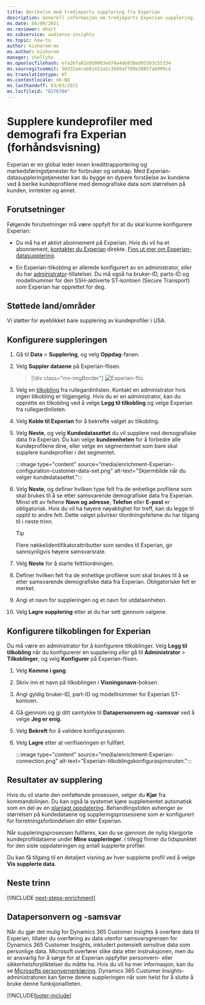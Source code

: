 ```yaml
---
title: Berikelse med tredjeparts supplering fra Experian
description: Generell informasjon om tredjeparts Experian-supplering.
ms.date: 04/09/2021
ms.reviewer: mhart
ms.subservice: audience-insights
ms.topic: how-to
author: kishorem-ms
ms.author: kishorem
manager: shellyha
ms.openlocfilehash: efa26fa82a950063e074a4ab930ed95383c55334
ms.sourcegitcommit: 50d32a4cab01421a5c3689af789e20857ab009c4
ms.translationtype: HT
ms.contentlocale: nb-NO
ms.lasthandoff: 03/03/2022
ms.locfileid: "8376704"
---
```

# <a name="enrich-customer-profiles-with-demographics-from-experian-preview"></a>Supplere kundeprofiler med demografi fra Experian (forhåndsvisning)

Experian er en global leder innen kredittrapportering og markedsføringstjenester for forbruker og selskap. Med Experian-datasuppleringstjenester kan du bygge en dypere forståelse av kundene ved å berike kundeprofilene med demografiske data som størrelsen på kunden, inntekter og annet.

## <a name="prerequisites"></a>Forutsetninger

Følgende forutsetninger må være oppfylt for at du skal kunne konfigurere Experian:

- Du må ha et aktivt abonnement på Experian. Hvis du vil ha et abonnement, [kontakter du Experian](https://www.experian.com/marketing-services/contact) direkte. [Finn ut mer om Experian-datasupplering](https://www.experian.com/marketing-services/microsoft?cmpid=ems_web_mci_cdppage).

- En Experian-tilkobling er allerede konfigurert av en administrator, *eller* du har [administrator](permissions.md#admin)-tillatelser. Du må også ha bruker-ID, parts-ID og modellnummer for den SSH-aktiverte ST-kontoen (Secure Transport) som Experian har opprettet for deg.

## <a name="supported-countriesregions"></a>Støttede land/områder

Vi støtter for øyeblikket bare supplering av kundeprofiler i USA.

## <a name="configure-the-enrichment"></a>Konfigurere suppleringen

1. Gå til **Data** > **Supplering**, og velg **Oppdag**-fanen.

1. Velg **Suppler dataene** på Experian-flisen.

   > [!div class="mx-imgBorder"]
   > ![Experian-flis.](media/experian-tile.png "Experian tile")
   > 

1. Velg en [tilkobling](connections.md) fra rullegardinlisten. Kontakt en administrator hvis ingen tilkobling er tilgjengelig. Hvis du er en administrator, kan du opprette en tilkobling ved å velge **Legg til tilkobling** og velge Experian fra rullegardinlisten. 

1. Velg **Koble til Experian** for å bekrefte valget av tilkobling.

1.  Velg **Neste**, og velg **Kundedatasettet** du vil supplere ned demografiske data fra Experian. Du kan velge **kundeenheten** for å forbedre alle kundeprofilene dine, eller velge en segmentenhet som bare skal supplere kundeprofiler i det segmentet.

    :::image type="content" source="media/enrichment-Experian-configuration-customer-data-set.png" alt-text="Skjermbilde når du velger kundedatasettet.":::

1. Velg **Neste**, og definer hvilken type felt fra de enhetlige profilene som skal brukes til å se etter samsvarende demografiske data fra Experian. Minst ett av feltene **Navn og adresse**, **Telefon** eller **E-post** er obligatorisk. Hvis du vil ha høyere nøyaktighet for treff, kan du legge til opptil to andre felt. Dette valget påvirker tilordningsfeltene du har tilgang til i neste trinn.

    > [!TIP]
    > Flere nøkkelidentifikatorattributter som sendes til Experian, gir sannsynligvis høyere samsvarsrate.

1. Velg **Neste** for å starte felttilordningen.

1. Definer hvilken felt fra de enhetlige profilene som skal brukes til å se etter samsvarende demografiske data fra Experian. Obligatoriske felt er merket.

1. Angi et navn for suppleringen og et navn for utdataenheten.

1. Velg **Lagre supplering** etter at du har sett gjennom valgene.

## <a name="configure-the-connection-for-experian"></a>Konfigurere tilkoblingen for Experian 

Du må være en administrator for å konfigurere tilkoblinger. Velg **Legg til tilkobling** når du konfigurerer en supplering *eller* gå til **Administrator** > **Tilkoblinger**, og velg **Konfigurer** på Experian-flisen.

1. Velg **Komme i gang**.

1. Skriv inn et navn på tilkoblingen i **Visningsnavn**-boksen.

1. Angi gyldig bruker-ID, part-ID og modellnummer for Experian ST-kontoen.

1. Gå gjennom og gi ditt samtykke til **Datapersonvern og -samsvar** ved å velge **Jeg er enig**.

1. Velg **Bekreft** for å validere konfigurasjonen.

1. Velg **Lagre** etter at verifiseringen er fullført.
   
   :::image type="content" source="media/enrichment-Experian-connection.png" alt-text="Experian-tilkoblingskonfigurasjonsruten.":::

## <a name="enrichment-results"></a>Resultater av supplering

Hvis du vil starte den omfattende prosessen, velger du **Kjør** fra kommandolinjen. Du kan også la systemet kjøre supplementet automatisk som en del av en [planlagt oppdatering](system.md#schedule-tab). Behandlingstiden avhenger av størrelsen på kundedataene og suppleringsprosessene som er konfigurert for forretningsforbindelsen din etter Experian.

Når suppleringsprosessen fullføres, kan du se gjennom de nylig klargjorte kundeprofildataene under **Mine suppleringer**. I tillegg finner du tidspunktet for den siste oppdateringen og antall supplerte profiler.

Du kan få tilgang til en detaljert visning av hver supplerte profil ved å velge **Vis supplerte data**.

## <a name="next-steps"></a>Neste trinn

[!INCLUDE [next-steps-enrichment](../includes/next-steps-enrichment.md)]

## <a name="data-privacy-and-compliance"></a>Datapersonvern og -samsvar

Når du gjør det mulig for Dynamics 365 Customer Insights å overføre data til Experian, tillater du overføring av data utenfor samsvarsgrensen for Dynamics 365 Customer Insights, inkludert potensielt sensitive data som personlige data. Microsoft overfører slike data etter instruksjonen, men du er ansvarlig for å sørge for at Experian oppfyller personvern- eller sikkerhetsforpliktelser du måtte ha. Hvis du vil ha mer informasjon, kan du se [Microsofts personvernerklæring](https://go.microsoft.com/fwlink/?linkid=396732).
Dynamics 365 Customer Insights-administratoren kan fjerne denne suppleringen når som helst for å slutte å bruke denne funksjonaliteten.


[!INCLUDE[footer-include](../includes/footer-banner.md)]
